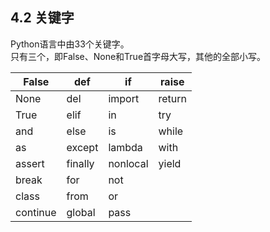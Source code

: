 ## 4.2 关键字

Python语言中由33个关键字。  
只有三个，即False、None和True首字母大写，其他的全部小写。  

|  False    |  	def     |    if	    |  raise  |
|-----------|-----------|-----------|---------|  
|  None     |	del     |	import  |  return |  
|  True	    |   elif    |	in      |  try    |  
|  and	    |   else    |   is      |  while  |  
|  as	    |   except  |   lambda  |  with   |  
|  assert   |	finally |	nonlocal|  yield  |  
|  break    |	for     |	not	    |         |  
|  class    |	from	|   or	    |         |  
|  continue |	global  |	pass    |	      |  